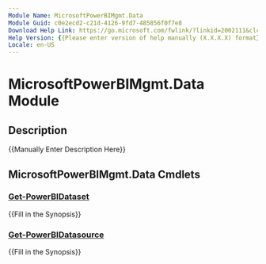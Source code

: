 ```yaml
---
Module Name: MicrosoftPowerBIMgmt.Data
Module Guid: c0e2ecd2-c21d-4126-9fd7-485856f0f7e8
Download Help Link: https://go.microsoft.com/fwlink/?linkid=2002111&clcid=0x409
Help Version: {{Please enter version of help manually (X.X.X.X) format}}
Locale: en-US
---
```


# MicrosoftPowerBIMgmt.Data Module
## Description
{{Manually Enter Description Here}}

## MicrosoftPowerBIMgmt.Data Cmdlets
### [Get-PowerBIDataset](Get-PowerBIDataset.md)
{{Fill in the Synopsis}}

### [Get-PowerBIDatasource](Get-PowerBIDatasource.md)
{{Fill in the Synopsis}}

